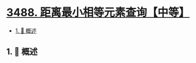 # [3488. 距离最小相等元素查询【中等】](https://github.com/tnotesjs/TNotes.leetcode/tree/main/notes/3488.%20%E8%B7%9D%E7%A6%BB%E6%9C%80%E5%B0%8F%E7%9B%B8%E7%AD%89%E5%85%83%E7%B4%A0%E6%9F%A5%E8%AF%A2%E3%80%90%E4%B8%AD%E7%AD%89%E3%80%91)

<!-- region:toc -->

- [1. 📝 概述](#1--概述)

<!-- endregion:toc -->

## 1. 📝 概述
